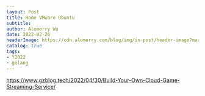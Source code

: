 ```yaml
---
layout: Post
title: Home VMware Ubuntu 
subtitle:
author: Alomerry Wu
date: 2022-02-26
headerImage: https://cdn.alomerry.com/blog/img/in-post/header-image?max=29
catalog: true
tags:
- Y2022
- golang
---
```


https://www.gzblog.tech/2022/04/30/Build-Your-Own-Cloud-Game-Streaming-Service/